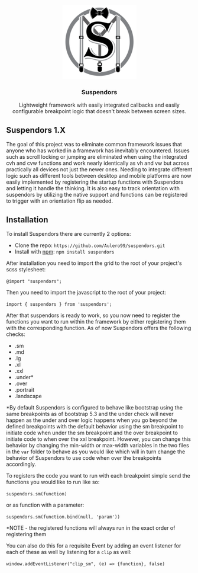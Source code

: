 <p align="center">
    <img src="https://raw.githubusercontent.com/Aulero99/small_grid/453667cbe78886d5a1186b2eae901eed03a15e25/src/assets/img/logo.svg" alt="Suspendors Logo" width="200" height="200">
</p>

<h3 align="center">Suspendors</h3>

<p align="center">
    Lightweight framework with easily integrated callbacks and easily configurable breakpoint logic that doesn't break between screen sizes.
</p>

## Suspendors 1.X

<p>
    The goal of this project was to eliminate common framework issues that anyone who has worked in a framework has inevitably encountered. Issues such as scroll locking or jumping are eliminated when using the integrated cvh and cvw functions and work nearly identically as vh and vw but across practically all devices not just the newer ones. Needing to integrate different logic such as different tools between desktop and mobile platforms are now easily implemented by registering the startup functions with Suspendors and letting it handle the thinking. It is also easy to track orientation with suspendors by utilizing the native support and functions can be registered to trigger with an orientation flip as needed.   
</p>

## Installation
<p>
To install Suspendors there are currently 2 options:

- Clone the repo: `https://github.com/Aulero99/suspendors.git`
- Install with [npm](https://www.npmjs.com/): `npm install suspendors`
</p>

<p>
After installation you need to import the grid to the root of your project's scss stylesheet:

`@import "suspendors";`
</p>

<p>
Then you need to import the javascript to the root of your project:

`import { suspendors } from 'suspendors';`
</p>

<p>
After that suspendors is ready to work, so you now need to register the functions you want to run within the framework by either registering them with the corresponding function. As of now Suspendors offers the following checks:

- .sm
- .md
- .lg
- .xl
- .xxl
- .under*
- .over
- .portrait
- .landscape

*By default Suspendors is configured to behave like bootstrap using the same breakpoints as of bootstrap 5.3 and the under check will never happen as the under and over logic happens when you go beyond the defined breakpoints with the default behavior using the sm breakpoint to initiate code when under the sm breakpoint and the over breakpoint to initiate code to when over the xxl breakpoint. However, you can change this behavior by changing the min-width or max-width variables in the two files in the `var` folder to behave as you would like which will in turn change the behavior of Suspendors to use code when over the breakpoints accordingly. 

To registers the code you want to run with each breakpoint simple send the functions you would like to run like so:

`suspendors.sm(function)`

or as function with a parameter:

`suspendors.sm(function.bind(null, 'param'))`

*NOTE - the registered functions will always run in the exact order of registering them

You can also do this for a requisite Event by adding an event listener for each of these as well by listening for a `clip` as well:

`window.addEventListener("clip_sm", (e) => {function}, false)`



</p>

